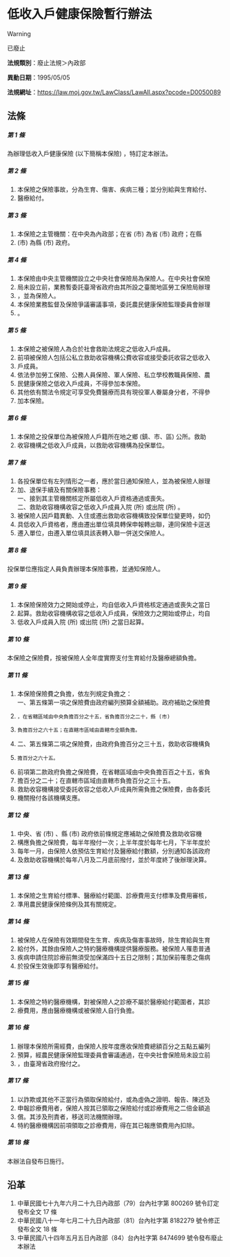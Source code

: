 # 低收入戶健康保險暫行辦法
> [!WARNING]
> 已廢止

**法規類別**：廢止法規＞內政部

**異動日期**：1995/05/05  

**法規網址**：https://law.moj.gov.tw/LawClass/LawAll.aspx?pcode=D0050089



## 法條
##### 第 1 條
為辦理低收入戶健康保險 (以下簡稱本保險) ，特訂定本辦法。

##### 第 2 條
1. 本保險之保險事故，分為生育、傷害、疾病三種；並分別給與生育給付、
1. 醫療給付。

##### 第 3 條
1. 本保險之主管機關：在中央為內政部；在省 (市) 為省 (市) 政府；在縣
1.  (市) 為縣 (市) 政府。

##### 第 4 條
1. 本保險由中央主管機關設立之中央社會保險局為保險人。在中央社會保險
1. 局未設立前，業務暫委託臺灣省政府由其所設之臺閩地區勞工保險局辦理
1. ，並為保險人。
1. 本保險業務監督及保險爭議審議事項，委託農民健康保險監理委員會辦理
1. 。

##### 第 5 條
1. 本保險之被保險人為合於社會救助法規定之低收入戶成員。
1. 前項被保險人包括公私立救助收容機構公費收容或接受委託收容之低收入
1. 戶成員。
1. 依法參加勞工保險、公務人員保險、軍人保險、私立學校教職員保險、農
1. 民健康保險之低收入戶成員，不得參加本保險。
1. 其他依有關法令規定可享受免費醫療而具有現役軍人眷屬身分者，不得參
1. 加本保險。

##### 第 6 條
1. 本保險之投保單位為被保險人戶籍所在地之鄉 (鎮、市、區) 公所。救助
1. 收容機構之低收入戶成員，以救助收容機構為投保單位。

##### 第 7 條
1. 各投保單位有左列情形之一者，應於當日通知保險人，並為被保險人辦理
1. 加、退保手續及有關保險事務：  
一、接到其主管機關核定所屬低收入戶資格通過或喪失。  
二、救助收容機構收容之低收入戶成員入院 (所) 或出院 (所) 。
1. 被保險人因戶籍異動、入住或遷出救助收容機構致投保單位變更時，如仍
1. 具低收入戶資格者，應由遷出單位填具轉保申報轉出聯，連同保險卡逕送
1. 遷入單位，由遷入單位填具該表轉入聯一併送交保險人。

##### 第 8 條
投保單位應指定人員負責辦理本保險事務，並通知保險人。

##### 第 9 條
1. 本保險保險效力之開始或停止，均自低收入戶資格核定通過或喪失之當日
1. 起算。救助收容機構收容之低收入戶成員，保險效力之開始或停止，均自
1. 低收入戶成員入院 (所) 或出院 (所) 之當日起算。

##### 第 10 條
本保險之保險費，按被保險人全年度實際支付生育給付及醫療總額負擔。

##### 第 11 條
1. 本保險保險費之負擔，依左列規定負擔之：  
一、第五條第一項之保險費由政府編列預算全額補助。政府補助之保險費
1.     ，在省轄區域由中央負擔百分之十五，省負擔百分之二十，縣 (市)
1.     負擔百分之六十五；在直轄市區域由直轄市全額負擔。
1. 二、第五條第二項之保險費，由政府負擔百分之三十五，救助收容機構負
1.     擔百分之六十五。
1. 前項第二款政府負擔之保險費，在省轄區域由中央負擔百百之十五，省負
1. 擔百分之二十；在直轄市區域由直轄市負擔百分之三十五。
1. 救助收容機構接受委託收容之低收入戶成員所需負擔之保險費，由各委託
1. 機關撥付各該機構支應。

##### 第 12 條
1. 中央、省 (市) 、縣 (市) 政府依前條規定應補助之保險費及救助收容機
1. 構應負擔之保險費，每半年撥付一次；上半年度於每年七月，下半年度於
1. 每年一月，由保險人依預估生育給付及醫療給付數額，分別通知各該政府
1. 及救助收容機構於每年八月及二月底前撥付，並於年度終了後辦理決算。

##### 第 13 條
1. 本保險之生育給付標準、醫療給付範圍、診療費用支付標準及費用審核，
1. 準用農民健康保險條例及其有關規定。

##### 第 14 條
1. 被保險人在保險有效期間發生生育、疾病及傷害事故時，除生育給與生育
1. 給付外，其餘由保險人之特約醫療機構提供醫療服務。被保險人罹患普通
1. 疾病申請住院診療前無須受加保滿四十五日之限制；其加保前罹患之傷病
1. 於投保生效後即享有醫療給付。

##### 第 15 條
1. 本保險之特約醫療機構，對被保險人之診療不屬於醫療給付範圍者，其診
1. 療費用，應由醫療機構或被保險人自行負擔。

##### 第 16 條
1. 辦理本保險所需經費，由保險人按年度應收保險費總額百分之五點五編列
1. 預算，經農民健康保險監理委員會審議通過，在中央社會保險局未設立前
1. ，由臺灣省政府撥付之。

##### 第 17 條
1. 以詐欺或其他不正當行為領取保險給付，或為虛偽之證明、報告、陳述及
1. 申報診療費用者，保險人按其已領取之保險給付或診療費用之二倍金額追
1. 償。其涉及刑責者，移送司法機關辦理。
1. 特約醫療機構因前項領取之診療費用，得在其已報應領費用內扣除。

##### 第 18 條
本辦法自發布日施行。

## 沿革
1. 中華民國七十九年六月二十九日內政部（79）台內社字第 800269 號令訂定發布全文 17 條
1. 中華民國八十一年七月二十九日內政部（81）台內社字第 8182279  號令修正發布全文 18 條
1. 中華民國八十四年五月五日內政部（84）台內社字第 8474699  號令發布廢止本辦法
